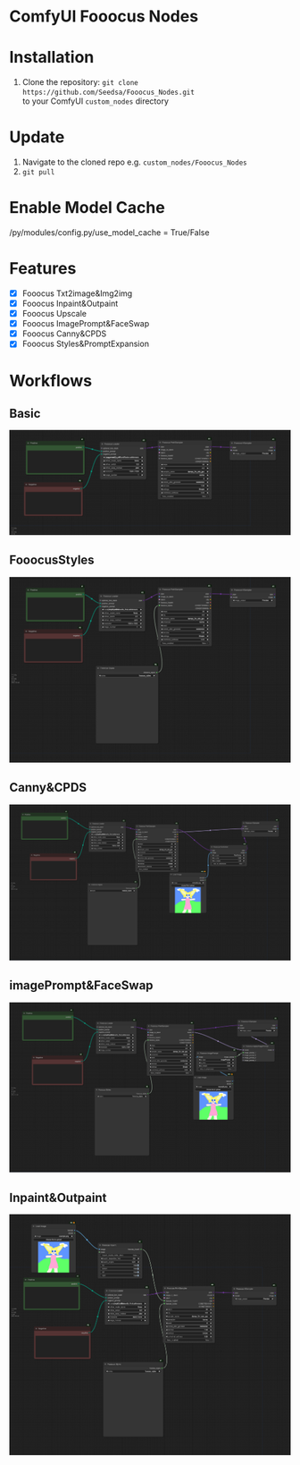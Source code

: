 ﻿# ComfyUI Fooocus Nodes

# Installation

1. Clone the repository:
   `git clone https://github.com/Seedsa/Fooocus_Nodes.git`  
   to your ComfyUI `custom_nodes` directory

# Update

1. Navigate to the cloned repo e.g. `custom_nodes/Fooocus_Nodes`
2. `git pull`

# Enable Model Cache

/py/modules/config.py/use_model_cache = True/False

# Features

- [x] Fooocus Txt2image&Img2img
- [x] Fooocus Inpaint&Outpaint
- [x] Fooocus Upscale
- [x] Fooocus ImagePrompt&FaceSwap
- [x] Fooocus Canny&CPDS
- [x] Fooocus Styles&PromptExpansion

# Workflows

## Basic

![basic](/workflow/basic.png)

## FooocusStyles

![basic](/workflow/basic+fooocus_styles.png)

## Canny&CPDS

![basic](/workflow/canny&cpds.png)

## imagePrompt&FaceSwap

![basic](/workflow/imagePrompt&faceswap.png)

## Inpaint&Outpaint

![basic](/workflow/inpaint&outpaint.png)
